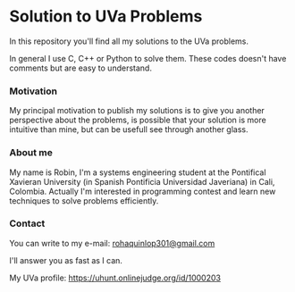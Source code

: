 # Solution to UVa Problems
In this repository you'll find all my solutions to the UVa problems.

In general I use C, C++ or Python to solve them. These codes doesn't have comments but are easy to understand.

### Motivation
My principal motivation to publish my solutions is to give you another perspective about the problems, is possible that your solution is more intuitive than mine, but can be usefull see through another glass.

### About me
My name is Robin, I'm a systems engineering student at the Pontifical Xavieran University (in Spanish Pontificia Universidad Javeriana) in Cali, Colombia. Actually I'm interested in programming contest and learn new techniques to solve problems efficiently.

### Contact
You can write to my e-mail: rohaquinlop301@gmail.com

I'll answer you as fast as I can.

My UVa profile: https://uhunt.onlinejudge.org/id/1000203

